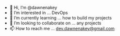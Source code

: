 - 👋 Hi, I’m @dawnenakey
- 👀 I’m interested in ... DevOps
- 🌱 I’m currently learning ... how to build my projects
- 💞️ I’m looking to collaborate on ... any projects 
- 📫 How to reach me ... dev.dawnenakey@gmail.com

<!---
dawnenakey/dawnenakey is a ✨ special ✨ repository because its `README.md` (this file) appears on your GitHub profile.
You can click the Preview link to take a look at your changes.
--->
